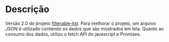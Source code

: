 # Descrição
Versão 2.0 do projeto [filterable-list](https://github.com/leo-nezes/filterable-list).
Para melhorar o projeto, um arquivo JSON é utilizado contendo os dados que são mostrados em tela.
Quanto ao consumo dos dados, utilizo o fetch API do javascript e Promises.